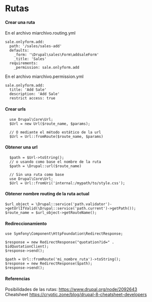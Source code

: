 Rutas
========
#### Crear una ruta
En el archivo miarchivo.routing.yml
```
sale.onlyform.add:
  path: '/sales/sales-add'
  defaults:
    _form: '\Drupal\sales\Form\addsaleForm'
    _title: 'Sales'
  requirements:
    _permission: sale.onlyform.add
```
En el archivo miarchivo.permission.yml
```
sale.onlyform.add:
  title: 'Add Sale'
  description: 'Add Sale'
  restrict access: true
```
#### Crear urls
```
  use Drupal\Core\Url;
  $Url = new Url($route_name, $params)​;

  // O mediante el método estático de la url
  $Url = Url::fromRoute($route_name, $params)​
```
#### Obtener una url
```
  $path = $Url->toString();
  // o usando como base el nombre de la ruta
  $path = \Drupal::url($route_name)
  
  // Sin una ruta como base
  use Drupal\Core\Url;
  $Url = Url::fromUri('internal:/mypath/to/style.css');
```

#### Obtener nombre routing de la ruta actual
```
$url_object = \Drupal::service('path.validator')->getUrlIfValid(\Drupal::service('path.current')->getPath());
$route_name = $url_object->getRouteName();
```

#### Redireccionamiento
```
use Symfony\Component\HttpFoundation\RedirectResponse;

$response = new RedirectResponse("quotation?id=" . $idQuotationClient);
$response->send();

$path = Url::fromRoute('mi_nombre_ruta')->toString();
$response = new RedirectResponse($path);
$response->send();
```


#### Referencias
Posibilidades de las rutas: https://www.drupal.org/node/2092643
Cheatsheet https://cryptic.zone/blog/drupal-8-cheatsheet-developers
